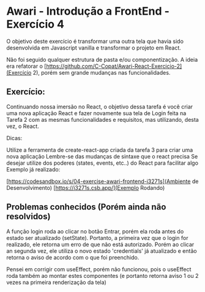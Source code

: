 # Awari - Introdução a FrontEnd - Exercício 4

O objetivo deste exercício é transformar uma outra tela que havia sido desenvolvida em Javascript vanilla e transformar o projeto em React.

Não foi seguido qualquer estrutura de pasta e/ou componentização. A ideia era refatorar o [https://github.com/C-Copat/Awari-React-Exercicio-2](Exercício 2), porém sem grande mudanças nas funcionalidades.

## Exercício:

Continuando nossa imersão no React, o objetivo dessa tarefa é você criar uma nova aplicação React e fazer novamente sua tela de Login feita na Tarefa 2 com as mesmas funcionalidades e requisitos, mas utilizando, desta vez, o React. 

Dicas:

Utilize a ferramenta de create-react-app criada da tarefa 3 para criar uma nova aplicação
Lembre-se das mudanças de sintaxe que o react precisa
Se desejar utilize dos poderes (states, events, etc..) do React para facilitar algo
Exemplo já realizado: 

[https://codesandbox.io/s/04-exercise-awari-frontend-i3271s](Ambiente de Desenvolvimento)
[https://i3271s.csb.app/](Exemplo Rodando)

## Problemas conhecidos (Porém ainda não resolvidos)

A função login roda ao clicar no botão Entrar, porém ela roda antes do estado ser atualizado (setState). 
Portanto, a primeira vez que o login for realizado, ele retorna um erro de que não está autorizado. 
Porém ao clicar an segunda vez, ele utiliza o novo estado 'credentials' já  atualizado e então retorna o aviso de acordo com o que foi preenchido.

Pensei em corrigir com useEffect, porém não funcionou, pois o useEffect roda também ao montar estes componentes (e portanto retorna aviso 1 ou 2 vezes na primeira renderização da tela)